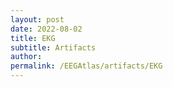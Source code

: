 ```yaml
---
layout: post
date: 2022-08-02 
title: EKG 
subtitle: Artifacts
author: 
permalink: /EEGAtlas/artifacts/EKG
---
```



